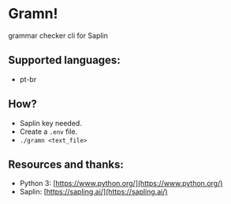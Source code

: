 # Gramn!

grammar checker cli for Saplin

## Supported languages:

 - pt-br

## How?

 - Saplin key needed.
 - Create a `.env` file.
 - `./gramn <text_file>`

## Resources and thanks:

 - Python 3: [https://www.python.org/](https://www.python.org/)
 - Saplin: [https://sapling.ai/](https://sapling.ai/)
